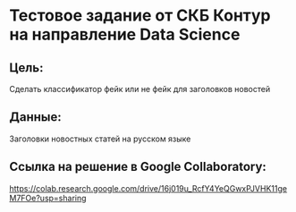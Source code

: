 # Тестовое задание от СКБ Контур на направление Data Science

## Цель:

Сделать классификатор фейк или не фейк для заголовков новостей

## Данные:

Заголовки новостных статей на русском языке

## Ссылка на решение в Google Collaboratory:

https://colab.research.google.com/drive/16j019u_RcfY4YeQGwxPJVHK11geM7FOe?usp=sharing
